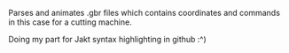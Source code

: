 Parses and animates .gbr files which contains coordinates and commands in this case for a cutting machine.

Doing my part for Jakt syntax highlighting in github :^)
